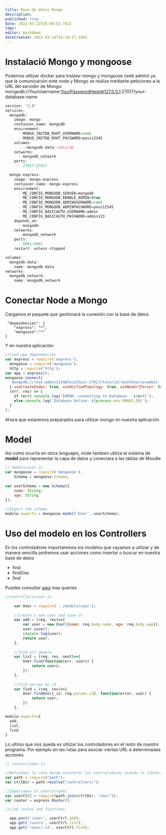 ```yaml
---
title: Base de datos Mongo
description: 
published: true
date: 2022-03-22T16:50:53.743Z
tags: 
editor: markdown
dateCreated: 2022-03-14T16:10:17.349Z
---
```


# Instalació Mongo y mongoose

Podemos utilizar docker para instalar mongo y mongoose (web  admin) ya que la comunicación ente node y Mongo se realiza mediante peticiones a la URL del servidor de Mongo: mongodb://YourUsername:YourPasswordHere@127.0.0.1:27017/your-database-name

```js
version: "3.8"
services:
  mongodb:
    image: mongo
    container_name: mongodb
    environment:
      - MONGO_INITDB_ROOT_USERNAME=root
      - MONGO_INITDB_ROOT_PASSWORD=pass12345
    volumes:
      - ./mongodb-data:/data/db
    networks:
      - mongodb_network
    ports:
      - 27017:27017

  mongo-express:
    image: mongo-express
    container_name: mongo-express
    environment:
      - ME_CONFIG_MONGODB_SERVER=mongodb
      - ME_CONFIG_MONGODB_ENABLE_ADMIN=true
      - ME_CONFIG_MONGODB_ADMINUSERNAME=root
      - ME_CONFIG_MONGODB_ADMINPASSWORD=pass12345
      - ME_CONFIG_BASICAUTH_USERNAME=admin
      - ME_CONFIG_BASICAUTH_PASSWORD=admin123
    depends_on:
      - mongodb
    networks:
      - mongodb_network
    ports:
      - 8081:8081
    restart: unless-stopped

volumes:
  mongodb-data:
    name: mongodb-data
networks:
  mongodb_network:
    name: mongodb_network
```

# Conectar Node a Mongo

Cargamos el paquete que gestionará la conexión con la base de datos
```
 "dependencies": {  
    "express": "*",  
    "mongoose":"*"  
}    
```
Y en nuestra aplicación:
```js
//Load app dependencies  
var express = require('express'),  
  mongoose = require('mongoose'),  
  http = require('http');  
var app = express();  
mongoose.connect(
  `mongodb://root:admin1234@localhost:27017/tutorial?authSource=admin`,
  { useCreateIndex: true, useUnifiedTopology: true, useNewUrlParser: true },
  (err, res) => {
    if (err) console.log(`ERROR: connecting to Database.  ${err}`);
    else console.log(`Database Online: ${process.env.MONGO_DB}`);
  }
);
```

Ahora que estaremos preparados para utilizar mongo en nuestra aplicación.

# Model
Asi como ocurria en otros lenguajes, node tambien utiliza el sistema de **model** para representar la capa de datos y conectara a las tablas de Moodle

```js
// models/user.js
var mongoose = require('mongoose'),  
    Schema = mongoose.Schema;  
  
var userSchema = new Schema({  
    name: String,  
    age: String  
});  
  
//Export the schema  
module.exports = mongoose.model('User', userSchema); 
```
# Uso del modelo en los Controllers
En los controladores importaremos los modelos que vayamos a utilizar y de manera sencilla podremos usar acciones como insertar o buscar en nuestra base de datos
- find
- findOne
- find

Puedes consultar [aqui](https://mongoosejs.com/docs/queries.html) mas queries

```js
//controllers/user.js
  
    var User = require('../models/user');  
  
    //Create a new user and save it  
    var add = (req, res)=>{  
        var user = new User({name: req.body.name, age: req.body.age});  
        user.save();  
        console.log(user);
      	return user;
    };  
  
    //find all people  
    var list = (req, res, next)=>{  
        User.find(function(err, users) {  
            return users;  
        });  
    };  
  
    //find person by id  
    var find = (req, res)=>{  
        User.findOne({_id: req.params.id}, function(error, user) {  
            return user;
        })  
    };  

module.exports={
  add,
  list,
  find
}
```
Lo ultimo que nos queda es utilizar los controladores en el resto de nuestro programa. Por ejemplo en las rutas para asociar ciertas URL a determinadas acciones
  ```js
// routes/index.js

//Definimos la ruta donde encontrar los controladores usando la libreria Path
var path = require("path");
var ctrlDir = path.resolve("controllers/");

//Importamos el controllador
var userCtrl = require(path.join(ctrlDir, "user"));
var router = express.Router();

//Link routes and functions  

    app.post('/user', userCtrl.add);
    app.get('/users', userCtrl.list);  
    app.get('/user/:id', userCtrl.find);
 ```
